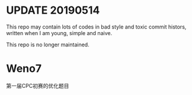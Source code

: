 # UPDATE 20190514

This repo may contain lots of codes in bad style and toxic commit histors, written when I am young, simple and naive.

This repo is no longer maintained.

# Weno7
第一届CPC初赛的优化题目
